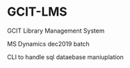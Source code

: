 # GCIT-LMS
GCIT Library Management System

MS Dynamics dec2019 batch 

CLI to handle sql dataebase maniuplation
